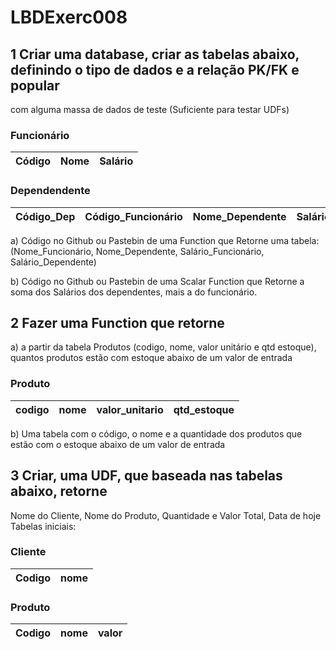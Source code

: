# LBDExerc008

## 1 Criar uma database, criar as tabelas abaixo, definindo o tipo de dados e a relação PK/FK e popular
com alguma massa de dados de teste (Suficiente para testar UDFs)

### Funcionário 
Código| Nome| Salário
-|-|-

### Dependendente 
Código_Dep| Código_Funcionário| Nome_Dependente| Salário_Dependente
-|-|-|-

a) Código no Github ou Pastebin de uma Function que Retorne uma tabela:
(Nome_Funcionário, Nome_Dependente, Salário_Funcionário, Salário_Dependente)

b) Código no Github ou Pastebin de uma Scalar Function que Retorne a soma dos Salários dos
dependentes, mais a do funcionário.

## 2 Fazer uma Function que retorne

a) a partir da tabela Produtos (codigo, nome, valor unitário e qtd estoque), quantos produtos
estão com estoque abaixo de um valor de entrada

### Produto
codigo | nome | valor_unitario | qtd_estoque
-|-|-|-

b) Uma tabela com o código, o nome e a quantidade dos produtos que estão com o estoque
abaixo de um valor de entrada

## 3 Criar, uma UDF, que baseada nas tabelas abaixo, retorne

Nome do Cliente, Nome do Produto, Quantidade e Valor Total, Data de hoje
Tabelas iniciais:

### Cliente 
Codigo| nome
-|-

### Produto 
Codigo| nome| valor
-|-|-
